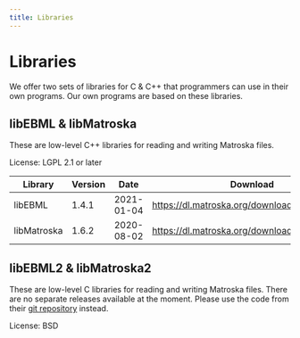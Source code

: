 ```yaml
---
title: Libraries
---
```

# Libraries

We offer two sets of libraries for C & C++ that programmers can use in
their own programs. Our own programs are based on these libraries.

## libEBML & libMatroska

These are low-level C++ libraries for reading and writing Matroska files.

License: LGPL 2.1 or later

| Library | Version | Date | Download | git repository |
|--|--|--|--|--|
| libEBML | 1.4.1 | 2021-01-04 | <https://dl.matroska.org/downloads/libebml/> | <https://github.com/Matroska-Org/libebml> |
| libMatroska | 1.6.2 | 2020-08-02 | <https://dl.matroska.org/downloads/libmatroska/> | <https://github.com/Matroska-Org/libmatroska> |

## libEBML2 & libMatroska2

These are low-level C libraries for reading and writing Matroska
files. There are no separate releases available at the moment. Please
use the code from their [git
repository](https://github.com/Matroska-Org/foundation-source)
instead.

License: BSD
